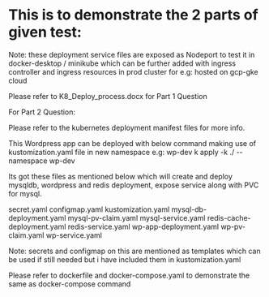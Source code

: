 # This is to demonstrate the 2 parts of given test:

Note: these deployment service files are exposed as Nodeport to test it in docker-desktop / minikube 
  which can be further added with ingress controller and ingress resources in prod cluster for e.g: hosted on gcp-gke cloud

Please refer to K8_Deploy_process.docx for Part 1 Question

For Part 2 Question:

Please refer to the kubernetes deployment manifest files for more info.

This Wordpress app can be deployed with below command making use of kustomization.yaml file in new namespace e.g: wp-dev
k apply -k ./ --namespace wp-dev

Its got these files as mentioned below which will create and deploy mysqldb, wordpress and redis deployment, expose service along with PVC for mysql.

secret.yaml
configmap.yaml
kustomization.yaml
mysql-db-deployment.yaml
mysql-pv-claim.yaml
mysql-service.yaml
redis-cache-deployment.yaml
redis-service.yaml
wp-app-deployment.yaml
wp-pv-claim.yaml
wp-service.yaml

Note: secrets and configmap on this are mentioned as templates which can be used if still needed but i have included them in kustomization.yaml

Please refer to dockerfile and docker-compose.yaml to demonstrate the same as docker-compose command

